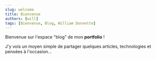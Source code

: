 ```yaml
---
slug: welcome
title: Bienvenue
authors: [will]
tags: [Bienvenue, Blog, William Donnette]
---
```


Bienvenue sur l'espace "blog" de mon **portfolio** !

J'y vois un moyen simple de partager quelques articles, technologies et pensées à l'occasion...

<!-- truncate -->
